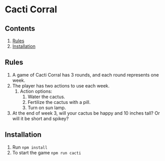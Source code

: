 # Cacti Corral

## Contents
1. [Rules](#rules)
1. [Installation](#installation)

## Rules
1. A game of Cacti Corral has 3 rounds, and each round represents one week.
1. The player has two actions to use each week.
    1. Action options:
        1. Water the cactus.
        1. Fertilize the cactus with a pill.
        1. Turn on sun lamp.
1. At the end of week 3, will your cactus be happy and 10 inches tall? Or will it be short and spikey?  
    
## Installation
1. Run `npm install`
1. To start the game `npm run cacti`
